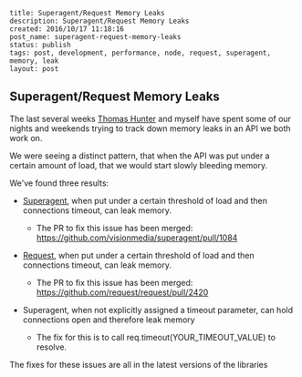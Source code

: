 ```
title: Superagent/Request Memory Leaks
description: Superagent/Request Memory Leaks
created: 2016/10/17 11:18:16
post_name: superagent-request-memory-leaks
status: publish
tags: post, development, performance, node, request, superagent, memory, leak
layout: post
```

## Superagent/Request Memory Leaks

The last several weeks [Thomas Hunter](https://thomashunter.name/) and myself have spent some of our nights and weekends trying to track down memory leaks in an API we both work on.

We were seeing a distinct pattern, that when the API was put under a certain amount of load, that we would start slowly bleeding memory.

We've found three results:
  - [Superagent](https://github.com/visionmedia/superagent), when put under a certain threshold of load and then connections timeout, can leak memory.
    - The PR to fix this issue has been merged: https://github.com/visionmedia/superagent/pull/1084

  - [Request](https://github.com/request/request), when put under a certain threshold of load and then connections timeout, can leak memory.
    - The PR to fix this issue has been merged: https://github.com/request/request/pull/2420

  - Superagent, when not explicitly assigned a timeout parameter, can hold connections open and therefore leak memory
    - The fix for this is to call req.timeout(YOUR_TIMEOUT_VALUE) to resolve.

The fixes for these issues are all in the latest versions of the libraries
